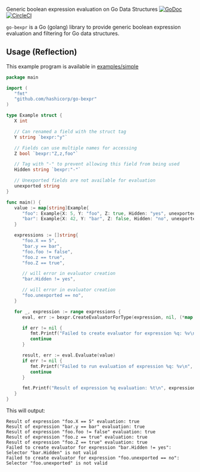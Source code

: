 Generic boolean expression evaluation on Go Data Structures [![GoDoc](https://godoc.org/github.com/hashicorp/go-bexpr?status.svg)](https://godoc.org/github.com/hashicorp/go-bexpr) [![CircleCI](https://circleci.com/gh/hashicorp/go-bexpr.svg?style=svg)](https://circleci.com/gh/hashicorp/go-bexpr)

`go-bexpr` is a Go (golang) library to provide generic boolean expression evaluation and filtering for Go data structures.

## Usage (Reflection)

This example program is available in [examples/simple](examples/simple)

```go
package main

import (
   "fmt"
   "github.com/hashicorp/go-bexpr"
)

type Example struct {
   X int

   // Can renamed a field with the struct tag
   Y string `bexpr:"y"`

   // Fields can use multiple names for accessing
   Z bool `bexpr:"Z,z,foo"`

   // Tag with "-" to prevent allowing this field from being used
   Hidden string `bexpr:"-"`

   // Unexported fields are not available for evaluation
   unexported string
}

func main() {
   value := map[string]Example{
      "foo": Example{X: 5, Y: "foo", Z: true, Hidden: "yes", unexported: "no"},
      "bar": Example{X: 42, Y: "bar", Z: false, Hidden: "no", unexported: "yes"},
   }

   expressions := []string{
      "foo.X == 5",
      "bar.y == bar",
      "foo.foo != false",
      "foo.z == true",
      "foo.Z == true",

      // will error in evaluator creation
      "bar.Hidden != yes",

      // will error in evaluator creation
      "foo.unexported == no",
   }

   for _, expression := range expressions {
      eval, err := bexpr.CreateEvaluatorForType(expression, nil, (*map[string]Example)(nil))

      if err != nil {
         fmt.Printf("Failed to create evaluator for expression %q: %v\n", expression, err)
         continue
      }

      result, err := eval.Evaluate(value)
      if err != nil {
         fmt.Printf("Failed to run evaluation of expression %q: %v\n", expression, err)
         continue
      }

      fmt.Printf("Result of expression %q evaluation: %t\n", expression, result)
   }
}
```

This will output:

```
Result of expression "foo.X == 5" evaluation: true
Result of expression "bar.y == bar" evaluation: true
Result of expression "foo.foo != false" evaluation: true
Result of expression "foo.z == true" evaluation: true
Result of expression "foo.Z == true" evaluation: true
Failed to create evaluator for expression "bar.Hidden != yes": Selector "bar.Hidden" is not valid
Failed to create evaluator for expression "foo.unexported == no": Selector "foo.unexported" is not valid
```
